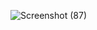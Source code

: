 
![Screenshot (87)](https://github.com/user-attachments/assets/6ed6cd99-8373-4cf9-9447-edd2a93afda7)
